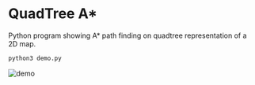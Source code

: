 QuadTree A*
===========

Python program showing A* path finding on quadtree representation of a 2D map.

```bash
python3 demo.py
```

![demo](https://github.com/volkerp/quadtree_Astar/raw/master/screenshot.png "demo.py")
